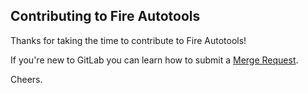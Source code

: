## Contributing to Fire Autotools

Thanks for taking the time to contribute to Fire Autotools!

If you're new to GitLab you can learn how to submit a [Merge Request](https://docs.gitlab.com/ee/gitlab-basics/add-merge-request.html).

Cheers.